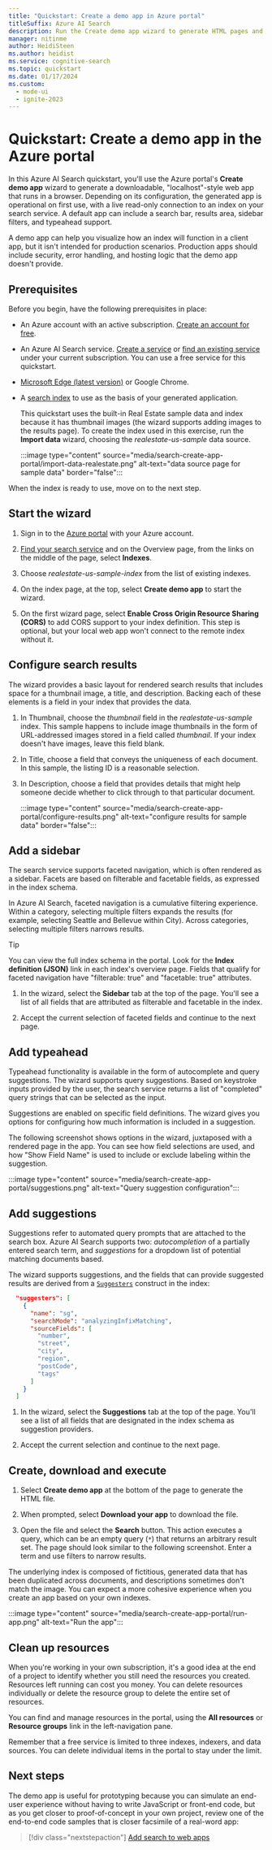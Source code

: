 ```yaml
---
title: "Quickstart: Create a demo app in Azure portal"
titleSuffix: Azure AI Search
description: Run the Create demo app wizard to generate HTML pages and script for an operational web app. The page includes a search bar, results area, sidebar, and typeahead support.
manager: nitinme
author: HeidiSteen
ms.author: heidist
ms.service: cognitive-search
ms.topic: quickstart
ms.date: 01/17/2024
ms.custom:
  - mode-ui
  - ignite-2023
---
```


# Quickstart: Create a demo app in the Azure portal

In this Azure AI Search quickstart, you'll use the Azure portal's **Create demo app** wizard to generate a downloadable, "localhost"-style web app that runs in a browser. Depending on its configuration, the generated app is operational on first use, with a live read-only connection to an index on your search service. A default app can include a search bar, results area, sidebar filters, and typeahead support.

A demo app can help you visualize how an index will function in a client app, but it isn't intended for production scenarios. Production apps should include security, error handling, and hosting logic that the demo app doesn't provide. 

## Prerequisites

Before you begin, have the following prerequisites in place:

+ An Azure account with an active subscription. [Create an account for free](https://azure.microsoft.com/free/).

+ An Azure AI Search service. [Create a service](search-create-service-portal.md) or [find an existing service](https://portal.azure.com/#blade/HubsExtension/BrowseResourceBlade/resourceType/Microsoft.Search%2FsearchServices) under your current subscription. You can use a free service for this quickstart. 

+ [Microsoft Edge (latest version)](https://www.microsoft.com/edge) or Google Chrome.

+ A [search index](search-what-is-an-index.md) to use as the basis of your generated application. 

  This quickstart uses the built-in Real Estate sample data and index because it has thumbnail images (the wizard supports adding images to the results page). To create the index used in this exercise, run the **Import data** wizard, choosing the *realestate-us-sample* data source.

  :::image type="content" source="media/search-create-app-portal/import-data-realestate.png" alt-text="data source page for sample data" border="false":::

When the index is ready to use, move on to the next step.

## Start the wizard

1. Sign in to the [Azure portal](https://portal.azure.com/) with your Azure account.

1. [Find your search service](https://portal.azure.com/#blade/HubsExtension/BrowseResourceBlade/resourceType/Microsoft.Storage%2storageAccounts/) and on the Overview page, from the links on the middle of the page, select **Indexes**. 

1. Choose *realestate-us-sample-index* from the list of existing indexes.

1. On the index page, at the top, select **Create demo app** to start the wizard.

1. On the first wizard page, select **Enable Cross Origin Resource Sharing (CORS)** to add CORS support to your index definition. This step is optional, but your local web app won't connect to the remote index without it.

## Configure search results

The wizard provides a basic layout for rendered search results that includes space for a thumbnail image, a title, and description. Backing each of these elements is a field in your index that provides the data. 

1. In Thumbnail, choose the *thumbnail* field in the *realestate-us-sample* index. This sample happens to include image thumbnails in the form of URL-addressed images stored in a field called *thumbnail*. If your index doesn't have images, leave this field blank.

1. In Title, choose a field that conveys the uniqueness of each document. In this sample, the listing ID is a reasonable selection.

1. In Description, choose a field that provides details that might help someone decide whether to click through to that particular document.

   :::image type="content" source="media/search-create-app-portal/configure-results.png" alt-text="configure results for sample data" border="false":::

## Add a sidebar

The search service supports faceted navigation, which is often rendered as a sidebar. Facets are based on filterable and facetable fields, as expressed in the index schema.

In Azure AI Search, faceted navigation is a cumulative filtering experience. Within a category, selecting multiple filters expands the results (for example, selecting Seattle and Bellevue within City). Across categories, selecting multiple filters narrows results.

> [!TIP]
> You can view the full index schema in the portal. Look for the **Index definition (JSON)** link in each index's overview page. Fields that qualify for faceted navigation have "filterable: true" and "facetable: true" attributes.

1. In the wizard, select the **Sidebar** tab at the top of the page. You'll see a list of all fields that are attributed as filterable and facetable in the index.

1. Accept the current selection of faceted fields and continue to the next page.

## Add typeahead

Typeahead functionality is available in the form of autocomplete and query suggestions. The wizard supports query suggestions. Based on keystroke inputs provided by the user, the search service returns a list of "completed" query strings that can be selected as the input.

Suggestions are enabled on specific field definitions. The wizard gives you options for configuring how much information is included in a suggestion. 

The following screenshot shows options in the wizard, juxtaposed with a rendered page in the app. You can see how field selections are used, and how "Show Field Name" is used to include or exclude labeling within the suggestion.

:::image type="content" source="media/search-create-app-portal/suggestions.png" alt-text="Query suggestion configuration":::

## Add suggestions

Suggestions refer to automated query prompts that are attached to the search box. Azure AI Search supports two: *autocompletion* of a partially entered search term, and *suggestions* for a dropdown list of potential matching documents based.

The wizard supports suggestions, and the fields that can provide suggested results are derived from a [`Suggesters`](index-add-suggesters.md) construct in the index:

```JSON
  "suggesters": [
    {
      "name": "sg",
      "searchMode": "analyzingInfixMatching",
      "sourceFields": [
        "number",
        "street",
        "city",
        "region",
        "postCode",
        "tags"
      ]
    }
  ]
```

1. In the wizard, select the **Suggestions** tab at the top of the page. You'll see a list of all fields that are designated in the index schema as suggestion providers.

1. Accept the current selection and continue to the next page.

## Create, download and execute

1. Select **Create demo app** at the bottom of the page to generate the HTML file.

1. When prompted, select **Download your app** to download the file.

1. Open the file and select the **Search** button. This action executes a query, which can be an empty query (`*`) that returns an arbitrary result set. The page should look similar to the following screenshot. Enter a term and use filters to narrow results. 

The underlying index is composed of fictitious, generated data that has been duplicated across documents, and descriptions sometimes don't match the image. You can expect a more cohesive experience when you create an app based on your own indexes.

:::image type="content" source="media/search-create-app-portal/run-app.png" alt-text="Run the app":::

## Clean up resources

When you're working in your own subscription, it's a good idea at the end of a project to identify whether you still need the resources you created. Resources left running can cost you money. You can delete resources individually or delete the resource group to delete the entire set of resources.

You can find and manage resources in the portal, using the **All resources** or **Resource groups** link in the left-navigation pane.

Remember that a free service is limited to three indexes, indexers, and data sources. You can delete individual items in the portal to stay under the limit. 

## Next steps

The demo app is useful for prototyping because you can simulate an end-user experience without having to write JavaScript or front-end code, but as you get closer to proof-of-concept in your own project, review one of the end-to-end code samples that is closer facsimile of a real-word app:

> [!div class="nextstepaction"]
> [Add search to web apps](tutorial-csharp-overview.md)
